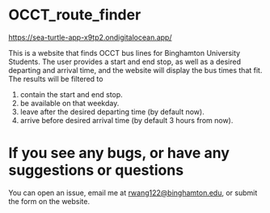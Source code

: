 # OCCT_route_finder
https://sea-turtle-app-x9tp2.ondigitalocean.app/

This is a website that finds OCCT bus lines for Binghamton University Students.
The user provides a start and end stop, as well as a desired departing and arrival time, and the website will display the bus times that fit. 
The results will be filtered to 
1. contain the start and end stop.
2. be available on that weekday.
3. leave after the desired departing time (by default now).
4. arrive before desired arrival time (by default 3 hours from now).

# If you see any bugs, or have any suggestions or questions
You can open an issue, email me at rwang122@binghamton.edu, or submit the form on the website.
